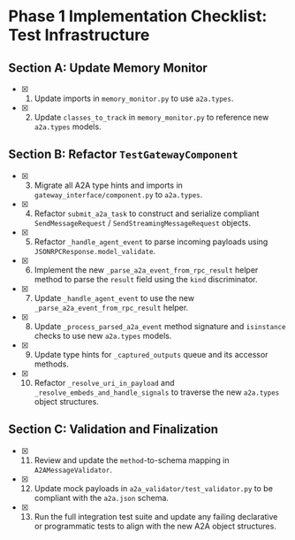 # Phase 1 Implementation Checklist: Test Infrastructure

## Section A: Update Memory Monitor
- [x] 1. Update imports in `memory_monitor.py` to use `a2a.types`.
- [x] 2. Update `classes_to_track` in `memory_monitor.py` to reference new `a2a.types` models.

## Section B: Refactor `TestGatewayComponent`
- [x] 3. Migrate all A2A type hints and imports in `gateway_interface/component.py` to `a2a.types`.
- [x] 4. Refactor `submit_a2a_task` to construct and serialize compliant `SendMessageRequest` / `SendStreamingMessageRequest` objects.
- [x] 5. Refactor `_handle_agent_event` to parse incoming payloads using `JSONRPCResponse.model_validate`.
- [x] 6. Implement the new `_parse_a2a_event_from_rpc_result` helper method to parse the `result` field using the `kind` discriminator.
- [x] 7. Update `_handle_agent_event` to use the new `_parse_a2a_event_from_rpc_result` helper.
- [x] 8. Update `_process_parsed_a2a_event` method signature and `isinstance` checks to use new `a2a.types` models.
- [x] 9. Update type hints for `_captured_outputs` queue and its accessor methods.
- [x] 10. Refactor `_resolve_uri_in_payload` and `_resolve_embeds_and_handle_signals` to traverse the new `a2a.types` object structures.

## Section C: Validation and Finalization
- [x] 11. Review and update the `method`-to-schema mapping in `A2AMessageValidator`.
- [x] 12. Update mock payloads in `a2a_validator/test_validator.py` to be compliant with the `a2a.json` schema.
- [x] 13. Run the full integration test suite and update any failing declarative or programmatic tests to align with the new A2A object structures.

